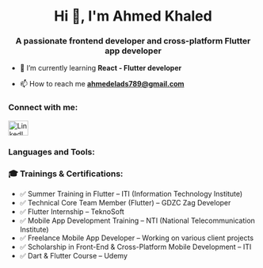 <h1 align="center">Hi 👋, I'm Ahmed Khaled</h1>
<h3 align="center">A passionate frontend developer and cross-platform Flutter app developer</h3>

- 🌱 I’m currently learning **React - Flutter developer**

- 📫 How to reach me **ahmedelads789@gmail.com**

<h3 align="left">Connect with me:</h3>
<p align="left">
<a href="https://www.linkedin.com/in/ahmed-elads-253bb2215/" target="blank"><img align="center" src="https://raw.githubusercontent.com/rahuldkjain/github-profile-readme-generator/master/src/images/icons/Social/linked-in-alt.svg" alt="LinkedIn" height="30" width="40" /></a>
</p>

<h3 align="left">Languages and Tools:</h3>
<!-- أيقونات الأدوات اللي انت ضايفها هنا كويسة ومتكاملة -->

<h3 align="left">🎓 Trainings & Certifications:</h3>

- ✅ Summer Training in Flutter – ITI (Information Technology Institute)  
- ✅ Technical Core Team Member (Flutter) – GDZC Zag Developer  
- ✅ Flutter Internship – TeknoSoft  
- ✅ Mobile App Development Training – NTI (National Telecommunication Institute)  
- ✅ Freelance Mobile App Developer – Working on various client projects  
- ✅ Scholarship in Front-End & Cross-Platform Mobile Development – ITI  
- ✅ Dart & Flutter Course – Udemy  

